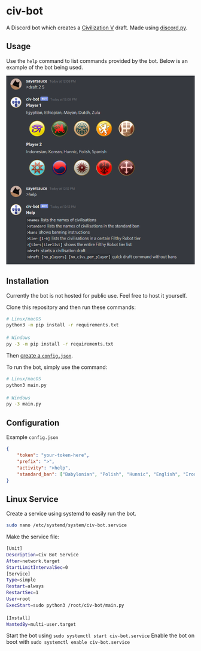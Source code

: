 # civ-bot
A Discord bot which creates a [Civilization V](https://en.wikipedia.org/wiki/Civilization_V "Civilization V's Wikipedia Page") draft. Made using [discord.py](https://github.com/Rapptz/discord.py "Discord.py's GitHub Page").

## Usage
Use the `help` command to list commands provided by the bot. Below is an example of the bot being used.

![Example Draft Command](docs/images/example.png)

## Installation
Currently the bot is not hosted for public use. Feel free to host it yourself.

Clone this repository and then run these commands:
```sh
# Linux/macOS
python3 -m pip install -r requirements.txt

# Windows
py -3 -m pip install -r requirements.txt
```

Then [create a `config.json`](#configuration).

To run the bot, simply use the command:
```sh
# Linux/macOS
python3 main.py

# Windows
py -3 main.py
```

## Configuration
Example `config.json`
```json 
{
    "token": "your-token-here",
    "prefix": ">",
    "activity": ">help",
    "standard_ban": ["Babylonian", "Polish", "Hunnic", "English", "Iroquois", "Venetian", "Egyptian", "Incan", "Korean"]
}
```

## Linux Service
Create a service using systemd to easily run the bot.
```sh
sudo nano /etc/systemd/system/civ-bot.service
```
Make the service file:
```sh
[Unit]
Description=Civ Bot Service
After=network.target
StartLimitIntervalSec=0
[Service]
Type=simple
Restart=always
RestartSec=1
User=root
ExecStart=sudo python3 /root/civ-bot/main.py

[Install]
WantedBy=multi-user.target
```
Start the bot using `sudo systemctl start civ-bot.service`
Enable the bot on boot with `sudo systemctl enable civ-bot.service`
